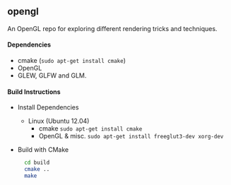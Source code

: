## opengl

An OpenGL repo for exploring different rendering tricks and techniques.


#### Dependencies
 * cmake  (`sudo apt-get install cmake`)
 * OpenGL
  * GLEW, GLFW and GLM.

#### Build Instructions
  * Install Dependencies
    * Linux (Ubuntu 12.04)
      * cmake
        `sudo apt-get install cmake`
      * OpenGL & misc.
        `sudo apt-get install freeglut3-dev xorg-dev`
        
  * Build with CMake
    ```bash
      cd build
      cmake ..
      make
    ```
